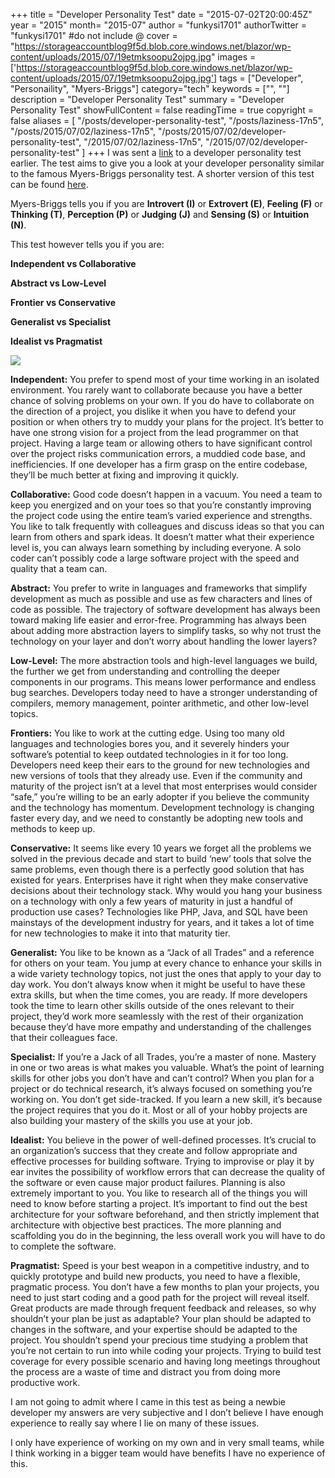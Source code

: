 +++
title = "Developer Personality Test"
date = "2015-07-02T20:00:45Z"
year = "2015"
month= "2015-07"
author = "funkysi1701"
authorTwitter = "funkysi1701" #do not include @
cover = "https://storageaccountblog9f5d.blob.core.windows.net/blazor/wp-content/uploads/2015/07/19etmksoopu2ojpg.jpg"
images = ['https://storageaccountblog9f5d.blob.core.windows.net/blazor/wp-content/uploads/2015/07/19etmksoopu2ojpg.jpg']
tags = ["Developer", "Personaility", "Myers-Briggs"]
category="tech"
keywords = ["", ""]
description =  "Developer Personality Test"
summary = "Developer Personality Test"
showFullContent = false
readingTime = true
copyright = false
aliases = [
    "/posts/developer-personality-test",
    "/posts/laziness-17n5",
    "/posts/2015/07/02/laziness-17n5",
    "/posts/2015/07/02/developer-personality-test",
    "/2015/07/02/laziness-17n5",
    "/2015/07/02/developer-personality-test"
]
+++
I was sent a [link](https://www.surveygizmo.com/s3/1883619/Developer-Personality-Test) to a developer personality test earlier. The test aims to give you a look at your developer personality similar to the famous Myers-Briggs personality test. A shorter version of this test can be found [here](https://www.surveygizmo.com/s3/1900187/Short-Developer-Personality-Test).

Myers-Briggs tells you if you are **Introvert (I)** or **Extrovert (E)**, **Feeling (F)** or **Thinking (T)**, **Perception (P)** or **Judging (J)** and **Sensing (S)** or **Intuition (N)**.

This test however tells you if you are:

**Independent vs Collaborative**

**Abstract vs Low-Level**

**Frontier vs Conservative**

**Generalist vs Specialist**

**Idealist vs Pragmatist**

![](https://storageaccountblog9f5d.blob.core.windows.net/blazor/wp-content/uploads/2015/07/19etmksoopu2ojpg.jpg)

**Independent:**
You prefer to spend most of your time working in an isolated environment.  You rarely want to collaborate because you have a better chance of solving problems on your own.  If you do have to collaborate on the direction of a project, you dislike it when you have to defend your position or when others try to muddy your plans for the project.  It’s better to have one strong vision for a project from the lead programmer on that project.  Having a large team or allowing others to have significant control over the project risks communication errors, a muddied code base, and inefficiencies.  If one developer has a firm grasp on the entire codebase, they’ll be much better at fixing and improving it quickly.

**Collaborative:**
Good code doesn’t happen in a vacuum.  You need a team to keep you energized and on your toes so that you’re constantly improving the project code using the entire team’s varied experience and strengths.  You like to talk frequently with colleagues and discuss ideas so that you can learn from others and spark ideas.  It doesn’t matter what their experience level is, you can always learn something by including everyone.  A solo coder can’t possibly code a large software project with the speed and quality that a team can.

**Abstract:**
You prefer to write in languages and frameworks that simplify development as much as possible and use as few characters and lines of code as possible. The trajectory of software development has always been toward making life easier and error-free. Programming has always been about adding more abstraction layers to simplify tasks, so why not trust the technology on your layer and don’t worry about handling the lower layers?

**Low-Level:**
The more abstraction tools and high-level languages we build, the further we get from understanding and controlling the deeper components in our programs.  This means lower performance and endless bug searches.  Developers today need to have a stronger understanding of compilers, memory management, pointer arithmetic, and other low-level topics.

**Frontiers:**
You like to work at the cutting edge.  Using too many old languages and technologies bores you, and it severely hinders your software’s potential to keep outdated technologies in it for too long. Developers need keep their ears to the ground for new technologies and new versions of tools that they already use.  Even if the community and maturity of the project isn’t at a level that most enterprises would consider “safe,” you’re willing to be an early adopter if you believe the community and the technology has momentum.  Development technology is changing faster every day, and we need to constantly be adopting new tools and methods to keep up.

**Conservative:**
It seems like every 10 years we forget all the problems we solved in the previous decade and start to build ‘new’ tools that solve the same problems, even though there is a perfectly good solution that has existed for years.  Enterprises have it right when they make conservative decisions about their technology stack. Why would you hang your business on a technology with only a few years of maturity in just a handful of production use cases?  Technologies like PHP, Java, and SQL have been mainstays of the development industry for years, and it takes a lot of time for new technologies to make it into that maturity tier.

**Generalist:**
You like to be known as a “Jack of all Trades” and a reference for others on your team. You jump at every chance to enhance your skills in a wide variety technology topics, not just the ones that apply to your day to day work.  You don’t always know when it might be useful to have these extra skills, but when the time comes, you are ready.  If more developers took the time to learn other skills outside of the ones relevant to their project, they’d work more seamlessly with the rest of their organization because they’d have more empathy and understanding of the challenges that their colleagues face.

**Specialist:**
If you’re a Jack of all Trades, you’re a master of none. Mastery in one or two areas is what makes you valuable.  What’s the point of learning skills for other jobs you don’t have and can’t control? When you plan for a project or do technical research, it’s always focused on something you’re working on. You don’t get side-tracked. If you learn a new skill, it’s because the project requires that you do it. Most or all of your hobby projects are also building your mastery of the skills you use at your job.

**Idealist:**
You believe in the power of well-defined processes. It’s crucial to an organization’s success that they create and follow appropriate and effective processes for building software. Trying to improvise or play it by ear invites the possibility of workflow errors that can decrease the quality of the software or even cause major product failures. Planning is also extremely important to you.  You like to research all of the things you will need to know before starting a project.  It’s important to find out the best architecture for your software beforehand, and then strictly implement that architecture with objective best practices.  The more planning and scaffolding you do in the beginning, the less overall work you will have to do to complete the software.

**Pragmatist:**
Speed is your best weapon in a competitive industry, and to quickly prototype and build new products, you need to have a flexible, pragmatic process.  You don’t have a few months to plan your projects, you need to just start coding and a good path for the project will reveal itself.  Great products are made through frequent feedback and releases, so why shouldn’t your plan be just as adaptable? Your plan should be adapted to changes in the software, and your expertise should be adapted to the project. You shouldn’t spend your precious time studying a problem that you’re not certain to run into while coding your projects.  Trying to build test coverage for every possible scenario and having long meetings throughout the process are a waste of time and distract you from doing more productive work.

I am not going to admit where I came in this test as being a newbie developer my answers are very subjective and I don’t believe I have enough experience to really say where I lie on many of these issues.

I only have experience of working on my own and in very small teams, while I think working in a bigger team would have benefits I have no experience of this.